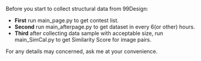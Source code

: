 Before you start to collect structural data from 99Design:
- **First** run main_page.py to get contest list.
- **Second** run main_afterpage.py to get dataset in every 6(or other) hours.
- **Third** after collecting data sample with acceptable size, run main_SimCal.py to get Similarity Score for image pairs.

For any details may concerned, ask me at your convenience.
